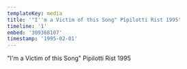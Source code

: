 ```yaml
---
templateKey: media
title: '"I''m a Victim of this Song" Pipilotti Rist 1995'
timeline: '1'
embed: '309368107'
timestamp: '1995-02-01'
---
```

"I'm a Victim of this Song" Pipilotti Rist 1995
